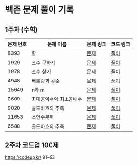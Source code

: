 # 백준 문제 풀이 기록

## 1주차 (수학)

| 문제 번호 | 문제 이름   | 문제 링크 | 코드 링크 |
|---------|-----------|---------|---------|
| 8393    | 합        | [문제](https://www.acmicpc.net/problem/8393) | [풀이](week1_math/8393_sum.py) |
| 1929    | 소수 구하기 | [문제](https://www.acmicpc.net/problem/1929) | [풀이](week1_math/1929_prime_num.py) |
| 1978 | 소수 찾기 | [문제](https://www.acmicpc.net/problem/1978) | [풀이](week1_math/1978_find_prime_num.py) |
| 4948 | 베트랑과 공준 | [문제](https://www.acmicpc.net/problem/4948) |[풀이](week1_math/4948_Chebyshev's_Theorem.py)
| 15649| n과 m | [문제](https://www.acmicpc.net/problem/15649) | [풀이](week1_math/15649_n_m(1).py)|
| 2609 | 최대공약수와 최소공배수 | [문제](https://www.acmicpc.net/problem/2609) | [풀이](week1_math/2609_gcd_lcm.py)|
| 9020 | 골드바흐의 추측 | [문제](https://www.acmicpc.net/problem/9020) | [풀이](week1_math/9020_Goldbach's_Conjecture.py)
| 11653 | 소인수분해 | [문제](https://www.acmicpc.net/problem/11653) | [풀이](week1_math/11653_prime_factorization.py)
| 6588 | 골드바흐의 추측 | [문제](https://www.acmicpc.net/problem/6588) | [풀이](week1_math/6599_Goldbach's_Conjecture2.py)

## 2주차 코드업 100제 
https://codeup.kr/ 
91~93



